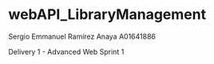 # webAPI_LibraryManagement

Sergio Emmanuel Ramírez Anaya
A01641886

Delivery 1 - Advanced Web Sprint 1
